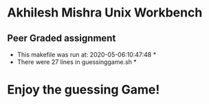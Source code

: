 # Akhilesh Mishra Unix Workbench
## Peer Graded assignment ##
* This makefile was run at: 2020-05-06:10:47:48 *
* There were 27 lines in guessinggame.sh *
# Enjoy the guessing Game! #
